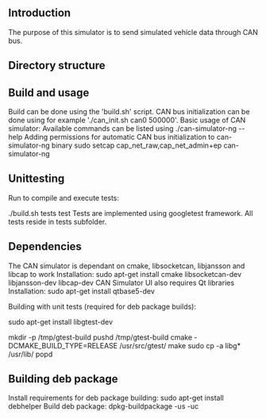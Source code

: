 ## Introduction

The purpose of this simulator is to send simulated vehicle
data through CAN bus. 

## Directory structure

## Build and usage

Build can be done using the 'build.sh' script.
CAN bus initialization can be done using for example './can_init.sh can0 500000'.
Basic usage of CAN simulator:
Available commands can be listed using
./can-simulator-ng --help
Adding permissions for automatic CAN bus initialization to can-simulator-ng binary
sudo setcap cap_net_raw,cap_net_admin+ep can-simulator-ng

## Unittesting
Run to compile and execute tests:

./build.sh tests test
Tests are implemented using googletest framework. All tests reside in tests subfolder.

## Dependencies
The CAN simulator is dependant on cmake, libsocketcan, libjansson and libcap to work
Installation: sudo apt-get install cmake libsocketcan-dev libjansson-dev libcap-dev
CAN Simulator UI also requires Qt libraries
Installation: sudo apt-get install qtbase5-dev

Building with unit tests (required for deb package builds):

sudo apt-get install libgtest-dev

mkdir -p /tmp/gtest-build
pushd /tmp/gtest-build
cmake -DCMAKE_BUILD_TYPE=RELEASE /usr/src/gtest/
make
sudo cp -a libg* /usr/lib/
popd


## Building deb package
Install requirements for deb package building:
sudo apt-get install debhelper
Build deb package:
dpkg-buildpackage -us -uc
